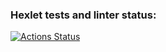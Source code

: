 ### Hexlet tests and linter status:
[![Actions Status](https://github.com/paultasov/layout-designer-project-58/actions/workflows/hexlet-check.yml/badge.svg)](https://github.com/paultasov/layout-designer-project-58/actions)